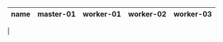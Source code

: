 

| name | master-01 | worker-01 | worker-02 | worker-03 |
| ---- | --------- | --------- | --------- | --------- |
| 